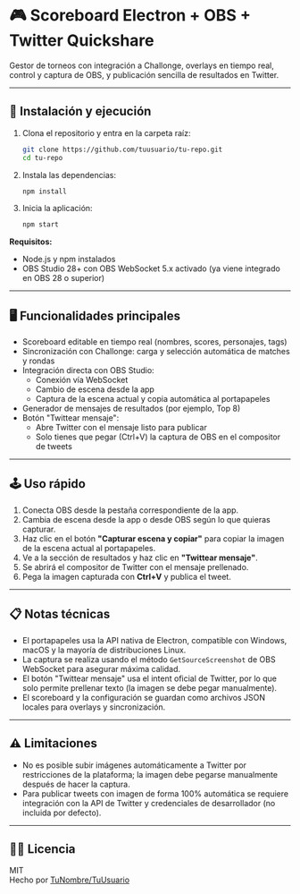 # 🎮 Scoreboard Electron + OBS + Twitter Quickshare

Gestor de torneos con integración a Challonge, overlays en tiempo real, control y captura de OBS, y publicación sencilla de resultados en Twitter.

---

## 🚀 Instalación y ejecución

1. Clona el repositorio y entra en la carpeta raíz:
    ```bash
    git clone https://github.com/tuusuario/tu-repo.git
    cd tu-repo
    ```
2. Instala las dependencias:
    ```bash
    npm install
    ```
3. Inicia la aplicación:
    ```bash
    npm start
    ```

**Requisitos:**
- Node.js y npm instalados  
- OBS Studio 28+ con OBS WebSocket 5.x activado (ya viene integrado en OBS 28 o superior)

---

## 🖥️ Funcionalidades principales

- Scoreboard editable en tiempo real (nombres, scores, personajes, tags)
- Sincronización con Challonge: carga y selección automática de matches y rondas
- Integración directa con OBS Studio:
    - Conexión vía WebSocket
    - Cambio de escena desde la app
    - Captura de la escena actual y copia automática al portapapeles
- Generador de mensajes de resultados (por ejemplo, Top 8)
- Botón "Twittear mensaje":
    - Abre Twitter con el mensaje listo para publicar
    - Solo tienes que pegar (Ctrl+V) la captura de OBS en el compositor de tweets

---

## 🕹️ Uso rápido

1. Conecta OBS desde la pestaña correspondiente de la app.
2. Cambia de escena desde la app o desde OBS según lo que quieras capturar.
3. Haz clic en el botón **"Capturar escena y copiar"** para copiar la imagen de la escena actual al portapapeles.
4. Ve a la sección de resultados y haz clic en **"Twittear mensaje"**.
5. Se abrirá el compositor de Twitter con el mensaje prellenado.
6. Pega la imagen capturada con **Ctrl+V** y publica el tweet.

---

## 📋 Notas técnicas

- El portapapeles usa la API nativa de Electron, compatible con Windows, macOS y la mayoría de distribuciones Linux.
- La captura se realiza usando el método `GetSourceScreenshot` de OBS WebSocket para asegurar máxima calidad.
- El botón "Twittear mensaje" usa el intent oficial de Twitter, por lo que solo permite prellenar texto (la imagen se debe pegar manualmente).
- El scoreboard y la configuración se guardan como archivos JSON locales para overlays y sincronización.

---

## ⚠️ Limitaciones

- No es posible subir imágenes automáticamente a Twitter por restricciones de la plataforma; la imagen debe pegarse manualmente después de hacer la captura.
- Para publicar tweets con imagen de forma 100% automática se requiere integración con la API de Twitter y credenciales de desarrollador (no incluida por defecto).

---

## 👨‍💻 Licencia

MIT  
Hecho por [TuNombre/TuUsuario](https://github.com/tuusuario)
